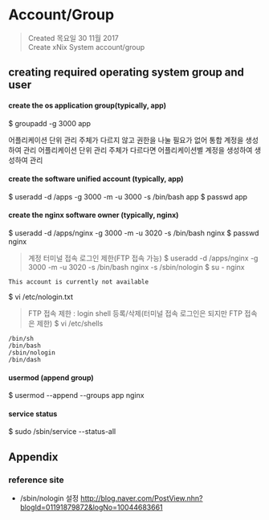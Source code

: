 # Account/Group

>Created 목요일 30 11월 2017  
Create xNix System account/group

## creating required operating system group and user

#### create the os application group(typically, app)
$ groupadd -g 3000 app

어플리케이션 단위 관리 주체가 다르지 않고 권한을 나눌 필요가 없어 통합 계정을 생성하여 관리 어플리케이션 단위 관리 주체가 다르다면 어플리케이션별 계정을 생성하여 생성하여 관리

#### create the software unified account (typically, app)
$ useradd -d /apps -g 3000 -m -u 3000 -s /bin/bash app
$ passwd app

#### create the nginx software owner (typically, nginx)
$ useradd -d /apps/nginx -g 3000 -m -u 3020 -s /bin/bash nginx
$ passwd nginx

> 계정 터미널 접속 로그인 제한(FTP 접속 가능)
$ useradd -d /apps/nginx -g 3000 -m -u 3020 -s /bin/bash nginx -s /sbin/nologin
$ su - nginx
```
This account is currently not available
```
$ vi /etc/nologin.txt

> FTP 접속 제한 : login shell 등록/삭제(터미널 접속 로그인은 되지만 FTP 접속은 제한)
$ vi /etc/shells
```
/bin/sh
/bin/bash
/sbin/nologin
/bin/dash
```

#### usermod (append group)
$ usermod --append --groups app nginx

#### service status
$ sudo /sbin/service --status-all

## Appendix

### reference site

- /sbin/nologin 설정
http://blog.naver.com/PostView.nhn?blogId=01191879872&logNo=10044683661
